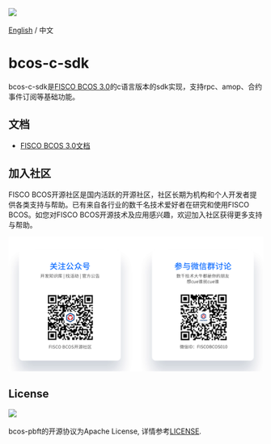 ![](https://github.com/FISCO-BCOS/FISCO-BCOS/raw/master/docs/images/FISCO_BCOS_Logo.svg?sanitize=true)

[English](../README.md) / 中文

# bcos-c-sdk

bcos-c-sdk是[FISCO BCOS 3.0](https://github.com/FISCO-BCOS/FISCO-BCOS)的c语言版本的sdk实现，支持rpc、amop、合约事件订阅等基础功能。

## 文档

- [FISCO BCOS 3.0文档](https://fisco-bcos-documentation-3x.readthedocs.io/zh/latest/index.html)

## 加入社区

FISCO BCOS开源社区是国内活跃的开源社区，社区长期为机构和个人开发者提供各类支持与帮助。已有来自各行业的数千名技术爱好者在研究和使用FISCO BCOS。如您对FISCO BCOS开源技术及应用感兴趣，欢迎加入社区获得更多支持与帮助。

![](https://raw.githubusercontent.com/FISCO-BCOS/LargeFiles/master/images/QR_image.png)


## License

[![](https://img.shields.io/github/license/FISCO-BCOS/bcos-pbft.svg)](../LICENSE)

bcos-pbft的开源协议为Apache License, 详情参考[LICENSE](../LICENSE).